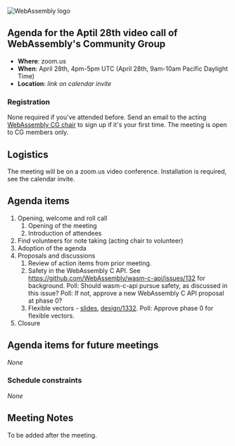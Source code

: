 ![WebAssembly logo](/images/WebAssembly.png)

## Agenda for the Aptil 28th video call of WebAssembly's Community Group

- **Where**: zoom.us
- **When**: April 28th, 4pm-5pm UTC (April 28th, 9am-10am Pacific Daylight Time)
- **Location**: *link on calendar invite*

### Registration

None required if you've attended before. Send an email to the acting [WebAssembly CG chair](mailto:webassembly-cg-chair@chromium.org)
to sign up if it's your first time. The meeting is open to CG members only.

## Logistics

The meeting will be on a zoom.us video conference.
Installation is required, see the calendar invite.

## Agenda items

1. Opening, welcome and roll call
    1. Opening of the meeting
    1. Introduction of attendees
1. Find volunteers for note taking (acting chair to volunteer)
1. Adoption of the agenda
1. Proposals and discussions
    1. Review of action items from prior meeting.
    1. Safety in the WebAssembly C API.
       See https://github.com/WebAssembly/wasm-c-api/issues/132 for background.
       Poll: Should wasm-c-api pursue safety, as discussed in this issue?
       Poll: If not, approve a new WebAssembly C API proposal at phase 0?
    1. Flexible vectors - [slides](https://github.com/penzn/wasm-long-vectors), [design/1332](https://github.com/WebAssembly/design/issues/1332). Poll: Approve phase 0 for flexible vectors.
1. Closure

## Agenda items for future meetings

*None*

### Schedule constraints

*None*

## Meeting Notes

To be added after the meeting.
